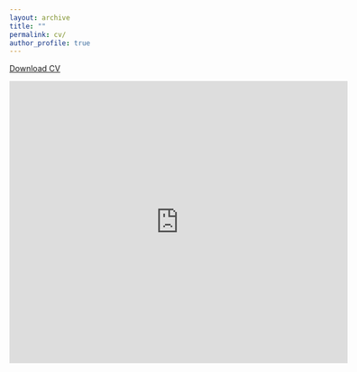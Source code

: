 ```yaml
---
layout: archive
title: ""
permalink: cv/
author_profile: true
---
```

<a href="https://priyanka-mondal.github.io/priyanka_mondal.pdf" download="Priyanka_Mondal_CV.pdf" target="_blank">Download CV</a>


<iframe src="https://docs.google.com/gview?url=https://priyanka-mondal.github.io/priyanka_mondal.pdf" style="width:600px; height:500px;" frameborder="0"></iframe>

